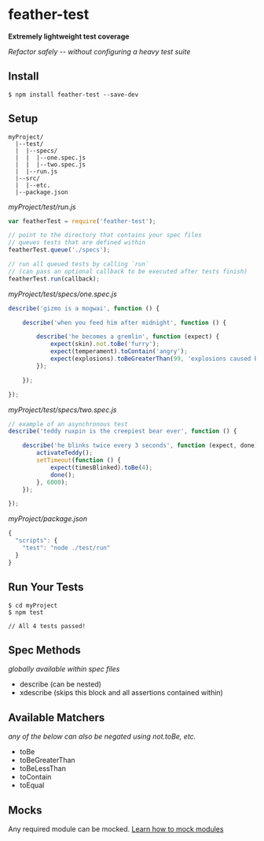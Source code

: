 # feather-test

**Extremely lightweight test coverage**

*Refactor safely -- without configuring a heavy test suite*

## Install
```
$ npm install feather-test --save-dev
```

## Setup
```
myProject/
  |--test/
  |  |--specs/
  |  |  |--one.spec.js
  |  |  |--two.spec.js
  |  |--run.js
  |--src/
  |  |--etc.
  |--package.json
```

*myProject/test/run.js*
```js
var featherTest = require('feather-test');

// point to the directory that contains your spec files
// queues tests that are defined within
featherTest.queue('./specs');

// run all queued tests by calling `run`
// (can pass an optional callback to be executed after tests finish)
featherTest.run(callback);
```

*myProject/test/specs/one.spec.js*
```js
describe('gizmo is a mogwai', function () {

    describe('when you feed him after midnight', function () {

        describe('he becomes a gremlin', function (expect) {
            expect(skin).not.toBe('furry');
            expect(temperament).toContain('angry');
            expect(explosions).toBeGreaterThan(99, 'explosions caused by gremlins');
        });

    });

});
```

*myProject/test/specs/two.spec.js*
```js
// example of an asynchronous test
describe('teddy ruxpin is the creepiest bear ever', function () {

    describe('he blinks twice every 3 seconds', function (expect, done) {
        activateTeddy();
        setTimeout(function () {
            expect(timesBlinked).toBe(4);
            done();
        }, 6000);
    });

});
```

*myProject/package.json*
```js
{
  "scripts": {
    "test": "node ./test/run"    
  }
}
```

## Run Your Tests
```
$ cd myProject
$ npm test

// All 4 tests passed!
```

## Spec Methods
*globally available within spec files*

- describe (can be nested)
- xdescribe (skips this block and all assertions contained within)

## Available Matchers
*any of the below can also be negated using not.toBe, etc.*

- toBe
- toBeGreaterThan
- toBeLessThan
- toContain
- toEqual

## Mocks
Any required module can be mocked. [Learn how to mock modules](https://github.com/seebigs/feather-test/wiki/How-to-mock-modules)
